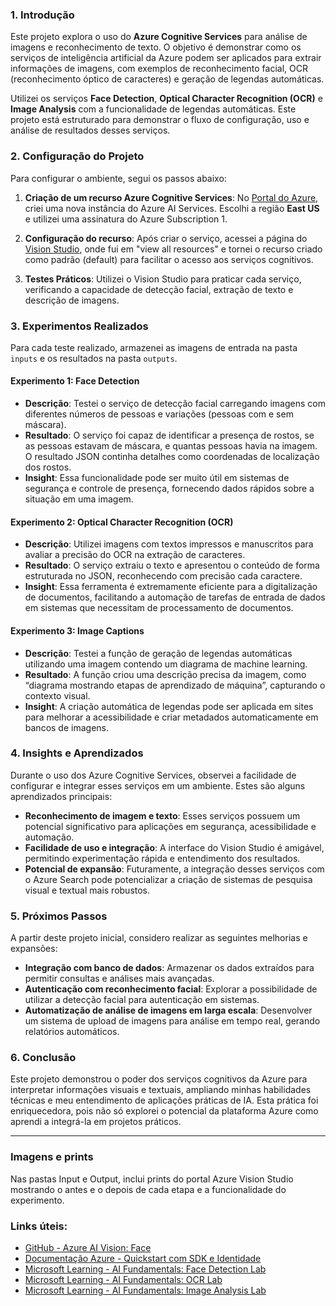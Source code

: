 ### 1. Introdução

Este projeto explora o uso do **Azure Cognitive Services** para análise de imagens e reconhecimento de texto. O objetivo é demonstrar como os serviços de inteligência artificial da Azure podem ser aplicados para extrair informações de imagens, com exemplos de reconhecimento facial, OCR (reconhecimento óptico de caracteres) e geração de legendas automáticas.

Utilizei os serviços **Face Detection**, **Optical Character Recognition (OCR)** e **Image Analysis** com a funcionalidade de legendas automáticas. Este projeto está estruturado para demonstrar o fluxo de configuração, uso e análise de resultados desses serviços.

### 2. Configuração do Projeto

Para configurar o ambiente, segui os passos abaixo:
1. **Criação de um recurso Azure Cognitive Services**: No [Portal do Azure](https://portal.azure.com), criei uma nova instância do Azure AI Services. Escolhi a região **East US** e utilizei uma assinatura do Azure Subscription 1.
   
2. **Configuração do recurso**: Após criar o serviço, acessei a página do [Vision Studio](https://portal.vision.cognitive.azure.com/), onde fui em "view all resources" e tornei o recurso criado como padrão (default) para facilitar o acesso aos serviços cognitivos.

3. **Testes Práticos**: Utilizei o Vision Studio para praticar cada serviço, verificando a capacidade de detecção facial, extração de texto e descrição de imagens.

### 3. Experimentos Realizados

Para cada teste realizado, armazenei as imagens de entrada na pasta `inputs` e os resultados na pasta `outputs`.

#### Experimento 1: Face Detection
- **Descrição**: Testei o serviço de detecção facial carregando imagens com diferentes números de pessoas e variações (pessoas com e sem máscara).
- **Resultado**: O serviço foi capaz de identificar a presença de rostos, se as pessoas estavam de máscara, e quantas pessoas havia na imagem. O resultado JSON continha detalhes como coordenadas de localização dos rostos.
- **Insight**: Essa funcionalidade pode ser muito útil em sistemas de segurança e controle de presença, fornecendo dados rápidos sobre a situação em uma imagem.

#### Experimento 2: Optical Character Recognition (OCR)
- **Descrição**: Utilizei imagens com textos impressos e manuscritos para avaliar a precisão do OCR na extração de caracteres.
- **Resultado**: O serviço extraiu o texto e apresentou o conteúdo de forma estruturada no JSON, reconhecendo com precisão cada caractere.
- **Insight**: Essa ferramenta é extremamente eficiente para a digitalização de documentos, facilitando a automação de tarefas de entrada de dados em sistemas que necessitam de processamento de documentos.

#### Experimento 3: Image Captions
- **Descrição**: Testei a função de geração de legendas automáticas utilizando uma imagem contendo um diagrama de machine learning.
- **Resultado**: A função criou uma descrição precisa da imagem, como “diagrama mostrando etapas de aprendizado de máquina”, capturando o contexto visual.
- **Insight**: A criação automática de legendas pode ser aplicada em sites para melhorar a acessibilidade e criar metadados automaticamente em bancos de imagens.

### 4. Insights e Aprendizados

Durante o uso dos Azure Cognitive Services, observei a facilidade de configurar e integrar esses serviços em um ambiente. Estes são alguns aprendizados principais:

- **Reconhecimento de imagem e texto**: Esses serviços possuem um potencial significativo para aplicações em segurança, acessibilidade e automação.
- **Facilidade de uso e integração**: A interface do Vision Studio é amigável, permitindo experimentação rápida e entendimento dos resultados.
- **Potencial de expansão**: Futuramente, a integração desses serviços com o Azure Search pode potencializar a criação de sistemas de pesquisa visual e textual mais robustos.

### 5. Próximos Passos

A partir deste projeto inicial, considero realizar as seguintes melhorias e expansões:
- **Integração com banco de dados**: Armazenar os dados extraídos para permitir consultas e análises mais avançadas.
- **Autenticação com reconhecimento facial**: Explorar a possibilidade de utilizar a detecção facial para autenticação em sistemas.
- **Automatização de análise de imagens em larga escala**: Desenvolver um sistema de upload de imagens para análise em tempo real, gerando relatórios automáticos.

### 6. Conclusão

Este projeto demonstrou o poder dos serviços cognitivos da Azure para interpretar informações visuais e textuais, ampliando minhas habilidades técnicas e meu entendimento de aplicações práticas de IA. Esta prática foi enriquecedora, pois não só explorei o potencial da plataforma Azure como aprendi a integrá-la em projetos práticos.

---

### Imagens e prints
Nas pastas Input e Output, inclui prints do portal Azure Vision Studio mostrando o antes e o depois de cada etapa e a funcionalidade do experimento. 

### Links úteis:

- [GitHub - Azure AI Vision: Face](https://github.com/Azure-Samples/azure-ai-vision/tree/main/face)  
- [Documentação Azure - Quickstart com SDK e Identidade](https://learn.microsoft.com/pt-br/azure/ai-services/computer-vision/quickstarts-sdk/identity-client-library?tabs=windows%2Cvisual-studio&pivots=programming-language-csharp)  
- [Microsoft Learning - AI Fundamentals: Face Detection Lab](https://microsoftlearning.github.io/mslearn-ai-fundamentals/Instructions/Labs/04-face.html)  
- [Microsoft Learning - AI Fundamentals: OCR Lab](https://microsoftlearning.github.io/mslearn-ai-fundamentals/Instructions/Labs/05-ocr.html)  
- [Microsoft Learning - AI Fundamentals: Image Analysis Lab](https://microsoftlearning.github.io/mslearn-ai-fundamentals/Instructions/Labs/03-image-analysis.html)
  
